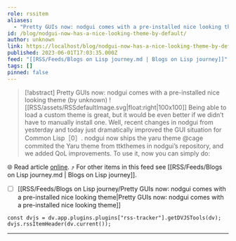 ```yaml
---
role: rssitem
aliases:
  - "Pretty GUIs now: nodgui comes with a pre-installed nice looking theme"
id: /blog/nodgui-now-has-a-nice-looking-theme-by-default/
author: unknown
link: https://localhost/blog/nodgui-now-has-a-nice-looking-theme-by-default/
published: 2023-06-01T17:03:35.000Z
feed: "[[RSS/Feeds/Blogs on Lisp journey.md | Blogs on Lisp journey]]"
tags: []
pinned: false
---
```


> [!abstract] Pretty GUIs now: nodgui comes with a pre-installed nice looking theme (by unknown)
> ![[RSS/assets/RSSdefaultImage.svg|float:right|100x100]] Being able to load a custom theme is great, but it would be even better if we didn’t have to manually install one. Well, recent changes in nodgui from yesterday and today just dramatically improved the GUI situation for Common Lisp［0］. nodgui now ships the yaru theme @cage commited the Yaru theme from ttkthemes in nodgui’s repository, and we added QoL improvements. To use it, now you can simply do:

🌐 Read article [online](https://localhost/blog/nodgui-now-has-a-nice-looking-theme-by-default/). ⤴ For other items in this feed see [[RSS/Feeds/Blogs on Lisp journey.md | Blogs on Lisp journey]].

- [ ] [[RSS/Feeds/Blogs on Lisp journey/Pretty GUIs now꞉ nodgui comes with a pre-installed nice looking theme|Pretty GUIs now꞉ nodgui comes with a pre-installed nice looking theme]]

~~~dataviewjs
const dvjs = dv.app.plugins.plugins["rss-tracker"].getDVJSTools(dv);
dvjs.rssItemHeader(dv.current());
~~~

- - -


